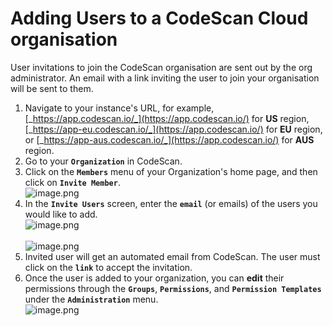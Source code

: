 # Adding Users to a CodeScan Cloud organisation

User invitations to join the CodeScan organisation are sent out by the org administrator. An email with a link inviting the user to join your organisation will be sent to them.

1. Navigate to your instance's URL, for example, [_https://app.codescan.io/_](https://app.codescan.io/) for **US** region, [_https://app-eu.codescan.io/_](https://app.codescan.io/) for **EU** region, or [_https://app-aus.codescan.io/_](https://app.codescan.io/) for **AUS** region.
2. Go to your **`Organization`** in CodeScan.
3. Click on the **`Members`** menu of your Organization's home page, and then click on **`Invite Member`**.\
   ![image.png](https://cdn.document360.io/8711f4e7-c040-4616-aac9-d947f87e4619/Images/Documentation/image-52EJM3HL.png)
4. In the **`Invite Users`** screen, enter the **`email`** (or emails) of the users you would like to add.\
   ![image.png](https://cdn.document360.io/8711f4e7-c040-4616-aac9-d947f87e4619/Images/Documentation/image-5BU8XBXH.png)\
   \
   ![image.png](https://cdn.document360.io/8711f4e7-c040-4616-aac9-d947f87e4619/Images/Documentation/image-QZGQZ4DA.png)
5. Invited user will get an automated email from CodeScan. The user must click on the **`link`** to accept the invitation.
6. Once the user is added to your organization, you can **edit** their permissions through the **`Groups`**, **`Permissions`**, and **`Permission Templates`** under the **`Administration`** menu.\
   ![image.png](https://cdn.document360.io/8711f4e7-c040-4616-aac9-d947f87e4619/Images/Documentation/image-1WY77O7Q.png)

